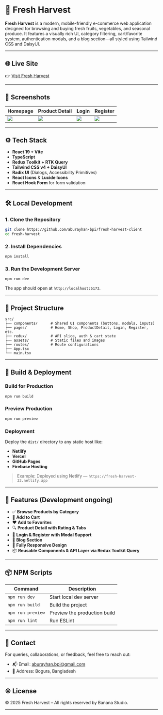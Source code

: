 
# 🥗 Fresh Harvest

**Fresh Harvest** is a modern, mobile-friendly e-commerce web application designed for browsing and buying fresh fruits, vegetables, and seasonal produce. It features a visually rich UI, category filtering, cart/favorite system, authentication modals, and a blog section—all styled using Tailwind CSS and DaisyUI.

---

## 🌐 Live Site

👉 [Visit Fresh Harvest](https://fresh-harvest-33.netlify.app)

---

## 📸 Screenshots

| Homepage | Product Detail | Login | Register |
|----------|----------------|-------|----------|
| ![](./screenshots/home.png) | ![](./screenshots/product-detail.png) | ![](./screenshots/login.png) | ![](./screenshots/register.png) |

---

## ⚙️ Tech Stack

- **React 19 + Vite**
- **TypeScript**
- **Redux Toolkit + RTK Query**
- **Tailwind CSS v4 + DaisyUI**
- **Radix UI** (Dialogs, Accessibility Primitives)
- **React Icons** & **Lucide Icons**
- **React Hook Form** for form validation

---

## 🛠️ Local Development

### 1. Clone the Repository

```bash
git clone https://github.com/aburayhan-bpi/fresh-harvest-client
cd fresh-harvest
```

### 2. Install Dependencies

```bash
npm install
```

### 3. Run the Development Server

```bash
npm run dev
```

The app should open at `http://localhost:5173`.

---

## 🧱 Project Structure

```
src/
├── components/      # Shared UI components (buttons, modals, inputs)
├── pages/           # Home, Shop, ProductDetail, Login, Register, etc.
├── redux/           # API slice, auth & cart state
├── assets/          # Static files and images
├── routes/          # Route configurations
├── App.tsx
└── main.tsx
```

---

## 🚀 Build & Deployment

### Build for Production

```bash
npm run build
```

### Preview Production

```bash
npm run preview
```

### Deployment

Deploy the `dist/` directory to any static host like:

- **Netlify**
- **Vercel**
- **GitHub Pages**
- **Firebase Hosting**

> Example: Deployed using Netlify — `https://fresh-harvest-33.netlify.app`

---

## 🔐 Features (Development ongoing)

- ✅ **Browse Products by Category**
- 🛒 **Add to Cart**
- ❤️ **Add to Favorites**
- 🔍 **Product Detail with Rating & Tabs**
- 🔐 **Login & Register with Modal Support**
- 📝 **Blog Section**
- 🌙 **Fully Responsive Design**
- 📦 **Reusable Components & API Layer via Redux Toolkit Query**

---

## 📦 NPM Scripts

| Command            | Description                       |
|--------------------|-----------------------------------|
| `npm run dev`      | Start local dev server            |
| `npm run build`    | Build the project                 |
| `npm run preview`  | Preview the production build      |
| `npm run lint`     | Run ESLint                        |

---

## 📧 Contact

For queries, collaborations, or feedback, feel free to reach out:

- 📬 Email: aburayhan.bpi@gmail.com
- 📍 Address: Bogura, Bangladesh

---

## © License

© 2025 Fresh Harvest – All rights reserved by Banana Studio.

---

